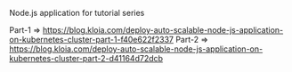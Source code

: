 Node.js application for tutorial series

Part-1 => https://blog.kloia.com/deploy-auto-scalable-node-js-application-on-kubernetes-cluster-part-1-f40e622f2337
Part-2 => https://blog.kloia.com/deploy-auto-scalable-node-js-application-on-kubernetes-cluster-part-2-d41164d72dcb
